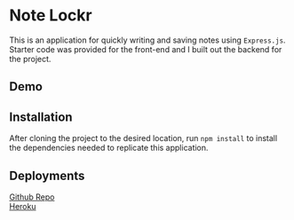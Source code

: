 # Note Lockr
This is an application for quickly writing and saving notes using `Express.js`. Starter code was provided for the front-end and I built out the backend for the project. 

## Demo
<!-- demo gif goes here -->

## Installation
After cloning the project to the desired location, run `npm install` to install the dependencies needed to replicate this application.
<!-- add a quick blurb about packages used -->

## Deployments
[Github Repo](https://github.com/njacques47/note-lockr)      
[Heroku]()       
